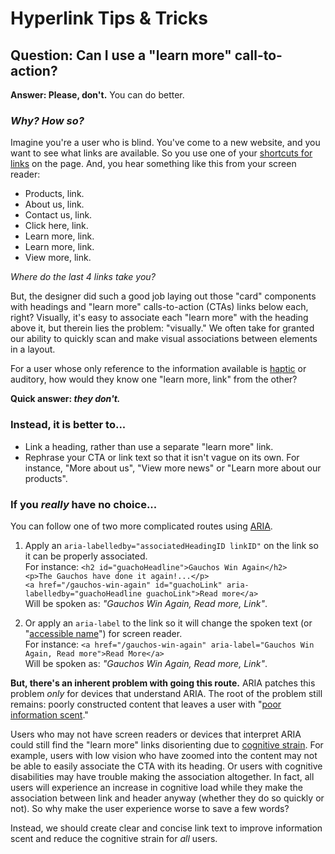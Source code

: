 # Hyperlink Tips & Tricks

## Question: Can I use a "learn more" call-to-action?

**Answer: Please, don't.** You can do better.

### *Why? How so?*

Imagine you're a user who is blind. You've come to a new website, and you want to see what links are available. So you use one of your [shortcuts for links](https://webaim.org/resources/shortcuts/jaws#links) on the page. And, you hear something like this from your screen reader:

- Products, link.
- About us, link.
- Contact us, link.
- Click here, link.
- Learn more, link.
- Learn more, link.
- View more, link.

*Where do the last 4 links take you?*

But, the designer did such a good job laying out those "card" components with headings and "learn more" calls-to-action (CTAs) links below each, right? Visually, it's easy to associate each "learn more" with the heading above it, but therein lies the problem: "visually." We often take for granted our ability to quickly scan and make visual associations between elements in a layout.

For a user whose only reference to the information available is [haptic](https://en.wikipedia.org/wiki/Haptic_technology) or auditory, how would they know one "learn more, link" from the other?

**Quick answer: *they don't.***

### Instead, it is better to...

- Link a heading, rather than use a separate "learn more" link.
- Rephrase your CTA or link text so that it isn't vague on its own. For instance, "More about us", "View more news" or "Learn more about our products".

### If you *really* have no choice...

You can follow one of two more complicated routes using [ARIA](https://developer.mozilla.org/en-US/docs/Web/Accessibility/ARIA).

1. Apply an `aria-labelledby="associatedHeadingID linkID"` on the link so it can be properly associated. <br>For instance: `<h2 id="guachoHeadline">Gauchos Win Again</h2>`<br>`<p>The Gauchos have done it again!...</p>`<br>`<a href="/gauchos-win-again" id="guachoLink" aria-labelledby="guachoHeadline guachoLink">Read more</a>`<br>Will be spoken as: *"Gauchos Win Again, Read more, Link"*.

2. Or apply an `aria-label` to the link so it will change the spoken text (or "[accessible name](https://developer.paciellogroup.com/blog/2017/04/what-is-an-accessible-name/)") for screen reader.<br>For instance: `<a href="/gauchos-win-again" aria-label="Gauchos Win Again, Read more">Read More</a>`<br>Will be spoken as: *"Gauchos Win Again, Read more, Link"*.

**But, there's an inherent problem with going this route.** ARIA patches this problem *only* for devices that understand ARIA. The root of the problem still remains: poorly constructed content that leaves a user with "[poor information scent](https://www.nngroup.com/articles/information-scent/)."

Users who may not have screen readers or devices that interpret ARIA could still find the "learn more" links disorienting due to [cognitive strain](https://www.nngroup.com/articles/learn-more-links/). For example, users with low vision who have zoomed into the content may not be able to easily associate the CTA with its heading. Or users with cognitive disabilities may have trouble making the association altogether. In fact, all users will experience an increase in cognitive load while they make the association between link and header anyway (whether they do so quickly or not). So why make the user experience worse to save a few words?

Instead, we should create clear and concise link text to improve information scent and reduce the cognitive strain for *all* users.
